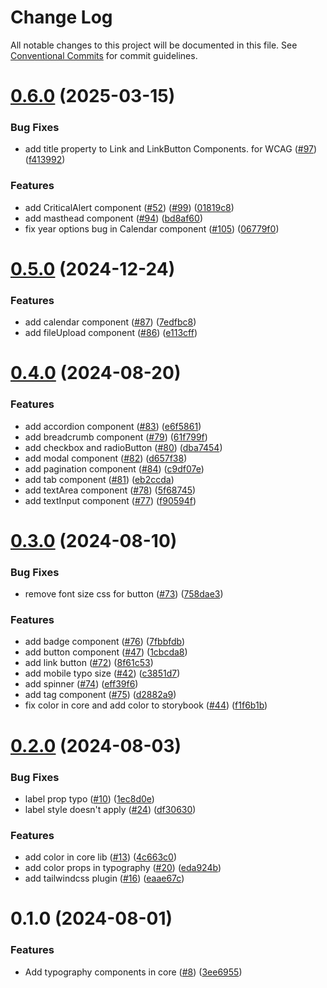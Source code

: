 # Change Log

All notable changes to this project will be documented in this file.
See [Conventional Commits](https://conventionalcommits.org) for commit guidelines.

# [0.6.0](https://github.com/lukasjhan/krds-react/compare/v0.5.0...v0.6.0) (2025-03-15)

### Bug Fixes

- add title property to Link and LinkButton Components. for WCAG ([#97](https://github.com/lukasjhan/krds-react/issues/97)) ([f413992](https://github.com/lukasjhan/krds-react/commit/f41399276a51c23ba47ed6b5a53f2d6309c71a4d))

### Features

- add CriticalAlert component ([#52](https://github.com/lukasjhan/krds-react/issues/52)) ([#99](https://github.com/lukasjhan/krds-react/issues/99)) ([01819c8](https://github.com/lukasjhan/krds-react/commit/01819c81b12a518559278c7766e9bb243a71f4fb))
- add masthead component ([#94](https://github.com/lukasjhan/krds-react/issues/94)) ([bd8af60](https://github.com/lukasjhan/krds-react/commit/bd8af604acc45a9ea4d5ccf764633dfa6768514b))
- fix year options bug in Calendar component ([#105](https://github.com/lukasjhan/krds-react/issues/105)) ([06779f0](https://github.com/lukasjhan/krds-react/commit/06779f02a3652ddf728c41b98936fed0716bb591))

# [0.5.0](https://github.com/lukasjhan/krds-react/compare/v0.4.0...v0.5.0) (2024-12-24)

### Features

- add calendar component ([#87](https://github.com/lukasjhan/krds-react/issues/87)) ([7edfbc8](https://github.com/lukasjhan/krds-react/commit/7edfbc80788872e5b9f7654aa172208b0fe4a005))
- add fileUpload component ([#86](https://github.com/lukasjhan/krds-react/issues/86)) ([e113cff](https://github.com/lukasjhan/krds-react/commit/e113cfff077258e52614cc42f918fa553ae9309e))

# [0.4.0](https://github.com/lukasjhan/krds-react/compare/v0.3.0...v0.4.0) (2024-08-20)

### Features

- add accordion component ([#83](https://github.com/lukasjhan/krds-react/issues/83)) ([e6f5861](https://github.com/lukasjhan/krds-react/commit/e6f58612d9d9a48308395393fb65a4bb4ad988f1))
- add breadcrumb component ([#79](https://github.com/lukasjhan/krds-react/issues/79)) ([61f799f](https://github.com/lukasjhan/krds-react/commit/61f799fc74bfc2d06055b6ddfe9e69005e3449b5))
- add checkbox and radioButton ([#80](https://github.com/lukasjhan/krds-react/issues/80)) ([dba7454](https://github.com/lukasjhan/krds-react/commit/dba74544d6d5e28b1c7fe8b7dc20367b81844ce5))
- add modal component ([#82](https://github.com/lukasjhan/krds-react/issues/82)) ([d657f38](https://github.com/lukasjhan/krds-react/commit/d657f3881446e36c64bcc1ed45068442db537b3b))
- add pagination component ([#84](https://github.com/lukasjhan/krds-react/issues/84)) ([c9df07e](https://github.com/lukasjhan/krds-react/commit/c9df07e2b335490c8133ccf8bc3fc46c244f703a))
- add tab component ([#81](https://github.com/lukasjhan/krds-react/issues/81)) ([eb2ccda](https://github.com/lukasjhan/krds-react/commit/eb2ccdac26c5dad44ef0997d0a278f10645886dc))
- add textArea component ([#78](https://github.com/lukasjhan/krds-react/issues/78)) ([5f68745](https://github.com/lukasjhan/krds-react/commit/5f687459b047dd73e5c39bb261b2cab42ccce266))
- add textInput component ([#77](https://github.com/lukasjhan/krds-react/issues/77)) ([f90594f](https://github.com/lukasjhan/krds-react/commit/f90594fafe8907ea9077a14178fd723e1290323e))

# [0.3.0](https://github.com/lukasjhan/krds-react/compare/v0.2.0...v0.3.0) (2024-08-10)

### Bug Fixes

- remove font size css for button ([#73](https://github.com/lukasjhan/krds-react/issues/73)) ([758dae3](https://github.com/lukasjhan/krds-react/commit/758dae349258c5779a41d83a27913f5bff3ae2b8))

### Features

- add badge component ([#76](https://github.com/lukasjhan/krds-react/issues/76)) ([7fbbfdb](https://github.com/lukasjhan/krds-react/commit/7fbbfdbbfa662265c14d011024982da011cb4a31))
- add button component ([#47](https://github.com/lukasjhan/krds-react/issues/47)) ([1cbcda8](https://github.com/lukasjhan/krds-react/commit/1cbcda85a651ecdca2596f089ccad957fe86ea74))
- add link button ([#72](https://github.com/lukasjhan/krds-react/issues/72)) ([8f61c53](https://github.com/lukasjhan/krds-react/commit/8f61c530ac27ca7088712b6c209145c7e3b76b16))
- add mobile typo size ([#42](https://github.com/lukasjhan/krds-react/issues/42)) ([c3851d7](https://github.com/lukasjhan/krds-react/commit/c3851d72e7852845787be0955d6ace65580e782f))
- add spinner ([#74](https://github.com/lukasjhan/krds-react/issues/74)) ([eff39f6](https://github.com/lukasjhan/krds-react/commit/eff39f61f8fe8557189048f09ed2b285efedc2eb))
- add tag component ([#75](https://github.com/lukasjhan/krds-react/issues/75)) ([d2882a9](https://github.com/lukasjhan/krds-react/commit/d2882a9d8a92b4e4c490ea205104c4d1cae6a42c))
- fix color in core and add color to storybook ([#44](https://github.com/lukasjhan/krds-react/issues/44)) ([f1f6b1b](https://github.com/lukasjhan/krds-react/commit/f1f6b1b3308d197b45a118afbd93389b0712ef69))

# [0.2.0](https://github.com/lukasjhan/krds-react/compare/v0.1.0...v0.2.0) (2024-08-03)

### Bug Fixes

- label prop typo ([#10](https://github.com/lukasjhan/krds-react/issues/10)) ([1ec8d0e](https://github.com/lukasjhan/krds-react/commit/1ec8d0e14aa54d264cab5fe2830a81951d495d78))
- label style doesn't apply ([#24](https://github.com/lukasjhan/krds-react/issues/24)) ([df30630](https://github.com/lukasjhan/krds-react/commit/df30630b35f238d86b75360e8c67a3e77be899aa))

### Features

- add color in core lib ([#13](https://github.com/lukasjhan/krds-react/issues/13)) ([4c663c0](https://github.com/lukasjhan/krds-react/commit/4c663c0ddc6daceff0631e697e28f2ddcdb99764))
- add color props in typography ([#20](https://github.com/lukasjhan/krds-react/issues/20)) ([eda924b](https://github.com/lukasjhan/krds-react/commit/eda924b8b496e002ee1c04396dfe66fe805ae457))
- add tailwindcss plugin ([#16](https://github.com/lukasjhan/krds-react/issues/16)) ([eaae67c](https://github.com/lukasjhan/krds-react/commit/eaae67c60112807a2681cabbdc78497fbd50d125))

# 0.1.0 (2024-08-01)

### Features

- Add typography components in core ([#8](https://github.com/lukasjhan/krds-react/issues/8)) ([3ee6955](https://github.com/lukasjhan/krds-react/commit/3ee695555b2735265a5ee50ce90d67c5591be5df))
